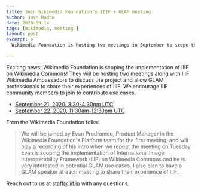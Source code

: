 ```yaml
---
title: Join Wikimedia Foundation’s IIIF + GLAM meeting
author: Josh Hadro
date: 2020-09-14
tags: [Wikimedia, meeting ]
layout: post
excerpt: >
  Wikimedia Foundation is hosting two meetings in September to scope the implementation of IIIF on Wikimedia Commons.

---
```


Exciting news: Wikimedia Foundation is scoping the implementation of IIIF on Wikimedia Commons! They will be hosting two meetings along with IIIF Wikimedia Ambassadors to discuss the project and allow GLAM professionals to share their experiences of IIIF. We encourage IIIF community members to join to contribute use cases.

- [September 21, 2020, 3:30-4:30pm UTC](https://wikimedia.zoom.us/j/92494570141)
- [September 22, 2020, 11:30am-12:30pm UTC](https://wikimedia.zoom.us/j/92494570141)

From the Wikimedia Foundation folks:
> We will be joined by Evan Prodromou, Product Manager in the Wikimedia Foundation's Platform team for the first meeting, and will play a recording of his intro when we repeat the meeting on Tuesday. Evan is scoping the implementation of International Image Interoperability Framework (IIIF) on Wikimedia Commons and he is very interested in potential GLAM use cases. I also plan to have a GLAM speaker at each meeting to share their experience of IIIF.

Reach out to us at <staff@iiif.io> with any questions.
